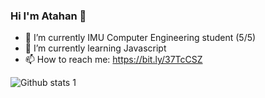 ### Hi I'm Atahan 👋


- 🔭 I’m currently IMU Computer Engineering student (5/5)
- 🌱 I’m currently learning Javascript
- 📫 How to reach me: https://bit.ly/37TcCSZ

![Github stats 1](https://github-readme-stats.vercel.app/api?username=AtahanKocc&show_icons=true&theme=gradient) 
